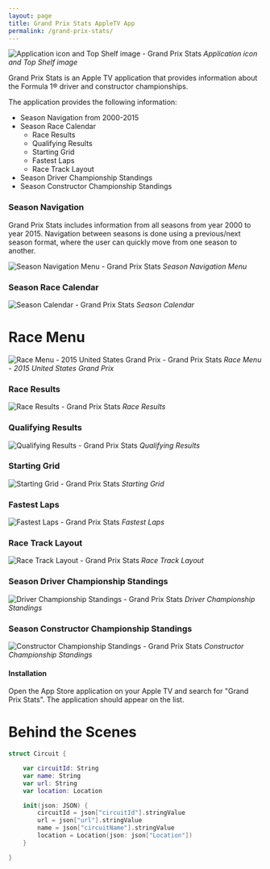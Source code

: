```yaml
---
layout: page
title: Grand Prix Stats AppleTV App
permalink: /grand-prix-stats/
---
```


![Application icon and Top Shelf image - Grand Prix Stats](/media/grand-prix-stats/screenshot-1.png)
*Application icon and Top Shelf image*

Grand Prix Stats is an Apple TV application that provides information about
the Formula 1® driver and constructor championships.

The application provides the following information:

- Season Navigation from 2000-2015
- Season Race Calendar
    - Race Results
    - Qualifying Results
    - Starting Grid
    - Fastest Laps
    - Race Track Layout
- Season Driver Championship Standings
- Season Constructor Championship Standings


### Season Navigation

Grand Prix Stats includes information from all seasons from year 2000 to
year 2015.  Navigation between seasons is done using a previous/next
season format, where the user can quickly move from one season to another.

![Season Navigation Menu - Grand Prix Stats](/media/grand-prix-stats/screenshot-9.png)
*Season Navigation Menu*

### Season Race Calendar

![Season Calendar - Grand Prix Stats](/media/grand-prix-stats/screenshot-4.png)
*Season Calendar*

# Race Menu

![Race Menu - 2015 United States Grand Prix - Grand Prix Stats](/media/grand-prix-stats/screenshot-3.png)
*Race Menu - 2015 United States Grand Prix*

### Race Results

![Race Results - Grand Prix Stats](/media/grand-prix-stats/screenshot-5.png)
*Race Results*

### Qualifying Results

![Qualifying Results - Grand Prix Stats](/media/grand-prix-stats/screenshot-6.png)
*Qualifying Results*

### Starting Grid

![Starting Grid - Grand Prix Stats](/media/grand-prix-stats/screenshot-7.png)
*Starting Grid*

### Fastest Laps

![Fastest Laps - Grand Prix Stats](/media/grand-prix-stats/screenshot-10.png)
*Fastest Laps*

### Race Track Layout

![Race Track Layout - Grand Prix Stats](/media/grand-prix-stats/screenshot-8.png)
*Race Track Layout*

### Season Driver Championship Standings

![Driver Championship Standings - Grand Prix Stats](/media/grand-prix-stats/screenshot-11.png)
*Driver Championship Standings*

### Season Constructor Championship Standings

![Constructor Championship Standings - Grand Prix Stats](/media/grand-prix-stats/screenshot-12.png)
*Constructor Championship Standings*


#### Installation

Open the App Store application on your Apple TV and search for
"Grand Prix Stats".  The application should appear on the list.

# Behind the Scenes

```swift
struct Circuit {

    var circuitId: String
    var name: String
    var url: String
    var location: Location

    init(json: JSON) {
        circuitId = json["circuitId"].stringValue
        url = json["url"].stringValue
        name = json["circuitName"].stringValue
        location = Location(json: json["Location"])
    }

}
```
